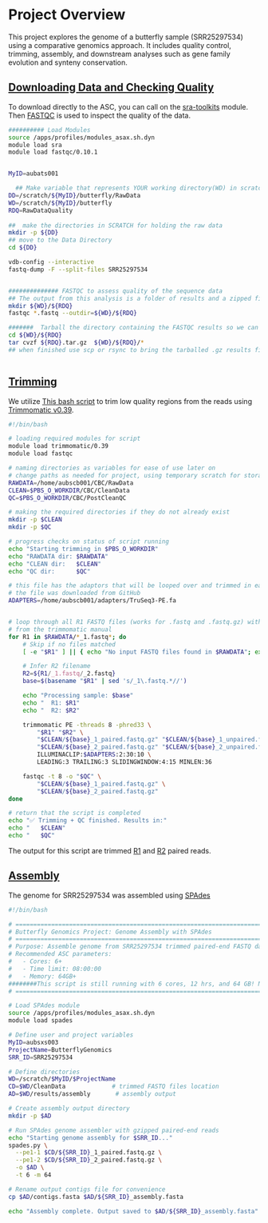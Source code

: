 # Project Overview

This project explores the genome of a butterfly sample (SRR25297534) using a comparative genomics approach. It includes quality control, trimming, assembly, and downstream analyses such as gene family evolution and synteny conservation.



## [Downloading Data and Checking Quality](https://github.com/Aswystun/CBC/blob/main/Week2/download_FastQC.sh)

To download directly to the ASC, you can call on the [sra-toolkits](https://github.com/ncbi/sra-tools) module. Then [FASTQC](https://www.bioinformatics.babraham.ac.uk/projects/fastqc/) is used to inspect the quality of the data.



```bash
########## Load Modules
source /apps/profiles/modules_asax.sh.dyn
module load sra
module load fastqc/0.10.1


MyID=aubats001

  ## Make variable that represents YOUR working directory(WD) in scratch, your Raw data directory (DD) and the pre or postcleaned status (CS).
DD=/scratch/${MyID}/butterfly/RawData
WD=/scratch/${MyID}/butterfly
RDQ=RawDataQuality
 
##  make the directories in SCRATCH for holding the raw data 
mkdir -p ${DD}
## move to the Data Directory
cd ${DD}

vdb-config --interactive
fastq-dump -F --split-files SRR25297534


############## FASTQC to assess quality of the sequence data
## The output from this analysis is a folder of results and a zipped file of results and a .html file.
mkdir ${WD}/${RDQ}
fastqc *.fastq --outdir=${WD}/${RDQ}

#######  Tarball the directory containing the FASTQC results so we can easily bring it back to our computer to evaluate.
cd ${WD}/${RDQ}
tar cvzf ${RDQ}.tar.gz  ${WD}/${RDQ}/*
## when finished use scp or rsync to bring the tarballed .gz results file to your computer and open the .html file to evaluate the quality of your raw data.



```






## [Trimming](https://github.com/Aswystun/CBC/blob/main/Week2/trimmingCBC.sh)

We utilize [This bash script](https://github.com/Aswystun/CBC/blob/main/Week2/trimmingCBC.sh) to trim low quality regions from the reads using [Trimmomatic v0.39](http://www.usadellab.org/cms/?page=trimmomatic).


```bash
#!/bin/bash

# loading required modules for script
module load trimmomatic/0.39
module load fastqc

# naming directories as variables for ease of use later on
# change paths as needed for project, using temporary scratch for storage purposes
RAWDATA=/home/aubscb001/CBC/RawData
CLEAN=$PBS_O_WORKDIR/CBC/CleanData
QC=$PBS_O_WORKDIR/CBC/PostCleanQC

# making the required directories if they do not already exist
mkdir -p $CLEAN
mkdir -p $QC

# progress checks on status of script running
echo "Starting trimming in $PBS_O_WORKDIR"
echo "RAWDATA dir: $RAWDATA"
echo "CLEAN dir:   $CLEAN"
echo "QC dir:      $QC"

# this file has the adaptors that will be looped over and trimmed in each of the SRR files
# the file was downloaded from GitHub
ADAPTERS=/home/aubscb001/adapters/TruSeq3-PE.fa


# loop through all R1 FASTQ files (works for .fastq and .fastq.gz) with safety checks. Parameters chosen based on general recommendations 
# from the trimmomatic manual
for R1 in $RAWDATA/*_1.fastq*; do
    # Skip if no files matched
    [ -e "$R1" ] || { echo "No input FASTQ files found in $RAWDATA"; exit 1; }

    # Infer R2 filename
    R2=${R1/_1.fastq/_2.fastq}
    base=$(basename "$R1" | sed 's/_1\.fastq.*//')

    echo "Processing sample: $base"
    echo "  R1: $R1"
    echo "  R2: $R2"

    trimmomatic PE -threads 8 -phred33 \
        "$R1" "$R2" \
        "$CLEAN/${base}_1_paired.fastq.gz" "$CLEAN/${base}_1_unpaired.fastq.gz" \
        "$CLEAN/${base}_2_paired.fastq.gz" "$CLEAN/${base}_2_unpaired.fastq.gz" \
        ILLUMINACLIP:$ADAPTERS:2:30:10 \
        LEADING:3 TRAILING:3 SLIDINGWINDOW:4:15 MINLEN:36

    fastqc -t 8 -o "$QC" \
        "$CLEAN/${base}_1_paired.fastq.gz" \
        "$CLEAN/${base}_2_paired.fastq.gz"
done

# return that the script is completed
echo "✅ Trimming + QC finished. Results in:"
echo "   $CLEAN"
echo "   $QC"
```

The output for this script are trimmed [R1](https://github.com/Aswystun/CBC/blob/main/Week2/SRR25297534_1_paired_fastqc.zip) and [R2](https://github.com/Aswystun/CBC/blob/main/Week2/SRR25297534_2_paired_fastqc.zip) paired reads. 


## [Assembly](https://github.com/Aswystun/CBC/blob/main/Week2/Assemble_Genome.sh)
The genome for SRR25297534 was assembled using [SPAdes](https://github.com/ablab/spades)

```bash
#!/bin/bash

# ============================================================================
# Butterfly Genomics Project: Genome Assembly with SPAdes
# ============================================================================
# Purpose: Assemble genome from SRR25297534 trimmed paired-end FASTQ data, By Samira S.
# Recommended ASC parameters:
#   - Cores: 6+
#   - Time limit: 08:00:00
#   - Memory: 64GB+
########This script is still running with 6 cores, 12 hrs, and 64 GB! Needs some refinement in the future!########
# ============================================================================

# Load SPAdes module
source /apps/profiles/modules_asax.sh.dyn
module load spades

# Define user and project variables
MyID=aubsxs003
ProjectName=ButterflyGenomics
SRR_ID=SRR25297534

# Define directories
WD=/scratch/$MyID/$ProjectName
CD=$WD/CleanData             # trimmed FASTQ files location
AD=$WD/results/assembly       # assembly output

# Create assembly output directory
mkdir -p $AD

# Run SPAdes genome assembler with gzipped paired-end reads
echo "Starting genome assembly for $SRR_ID..."
spades.py \
  --pe1-1 $CD/${SRR_ID}_1_paired.fastq.gz \
  --pe1-2 $CD/${SRR_ID}_2_paired.fastq.gz \
  -o $AD \
  -t 6 -m 64

# Rename output contigs file for convenience
cp $AD/contigs.fasta $AD/${SRR_ID}_assembly.fasta

echo "Assembly complete. Output saved to $AD/${SRR_ID}_assembly.fasta"
```

